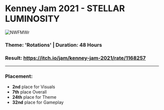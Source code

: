 # Kenney Jam 2021 - STELLAR LUMINOSITY
![NWFMWr](https://user-images.githubusercontent.com/47507160/166220538-a3125eed-f30c-44ae-a2f1-cbc4c8cf5a91.png)
### Theme: 'Rotations' | Duration: 48 Hours 
### Result: https://itch.io/jam/kenney-jam-2021/rate/1168257
--- 
### Placement:
- **2nd** place for Visuals
- **7th** place Overall 
- **24th** place for Theme
- **32nd** place for Gameplay
